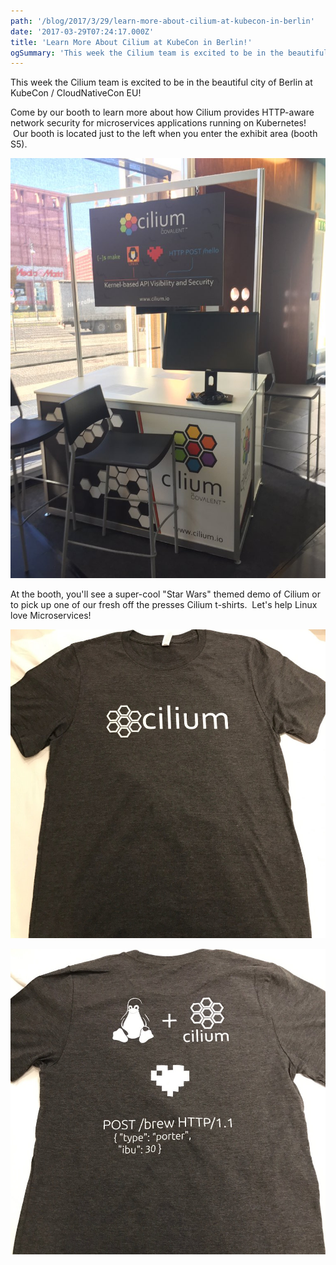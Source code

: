 ```yaml
---
path: '/blog/2017/3/29/learn-more-about-cilium-at-kubecon-in-berlin'
date: '2017-03-29T07:24:17.000Z'
title: 'Learn More About Cilium at KubeCon in Berlin!'
ogSummary: 'This week the Cilium team is excited to be in the beautiful city of Berlin at KubeCon / CloudNativeCon EU!'
---
```


This week the Cilium team is excited to be in the beautiful city of Berlin at KubeCon / CloudNativeCon EU!

Come by our booth to learn more about how Cilium provides HTTP-aware network security for microservices applications running on Kubernetes!  Our booth is located just to the left when you enter the exhibit area (booth S5).

![](img.jpg)

At the booth, you'll see a super-cool "Star Wars" themed demo of Cilium or to pick up one of our fresh off the presses Cilium t-shirts.  Let's help Linux love Microservices!

![](img2.jpg)

![](img3.jpg)

